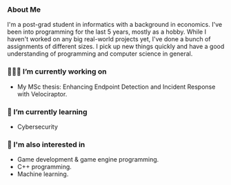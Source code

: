 <!--
**kganitis/kganitis** is a ✨ _special_ ✨ repository because its `README.md` (this file) appears on your GitHub profile.
-->

### About Me

I'm a post-grad student in informatics with a background in economics. I've been into programming for the last 5 years, mostly as a hobby. While I haven't worked on any big real-world projects yet, I've done a bunch of assignments of different sizes. I pick up new things quickly and have a good understanding of programming and computer science in general.

### 👨🏻‍💻 I’m currently working on
- My MSc thesis: Enhancing Endpoint Detection and Incident Response with Velociraptor.

### 📖 I’m currently learning
- Cybersecurity

### 🔎 I'm also interested in
- Game development & game engine programming.
- C++ programming.
- Machine learning.
